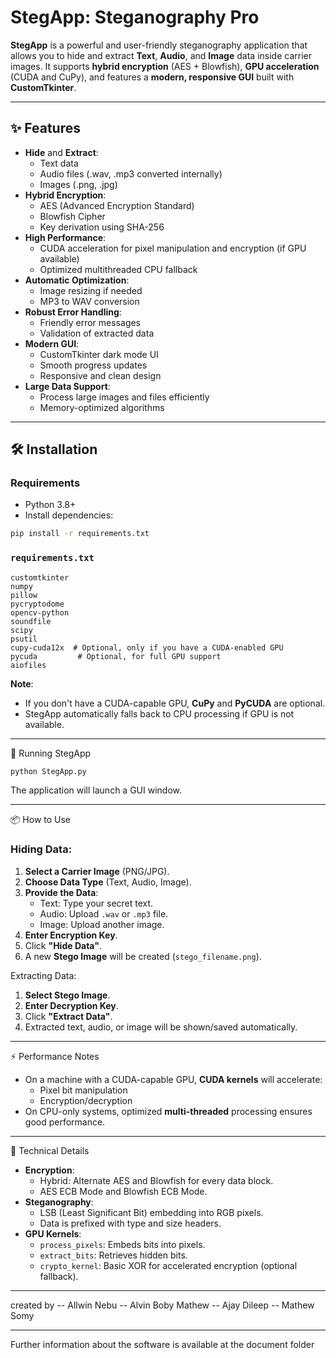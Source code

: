 
# StegApp: Steganography Pro

**StegApp** is a powerful and user-friendly steganography application that allows you to hide and extract **Text**, **Audio**, and **Image** data inside carrier images. It supports **hybrid encryption** (AES + Blowfish), **GPU acceleration** (CUDA and CuPy), and features a **modern, responsive GUI** built with **CustomTkinter**.

---

## ✨ Features

- **Hide** and **Extract**:
  - Text data
  - Audio files (.wav, .mp3 converted internally)
  - Images (.png, .jpg)
- **Hybrid Encryption**:
  - AES (Advanced Encryption Standard)
  - Blowfish Cipher
  - Key derivation using SHA-256
- **High Performance**:
  - CUDA acceleration for pixel manipulation and encryption (if GPU available)
  - Optimized multithreaded CPU fallback
- **Automatic Optimization**:
  - Image resizing if needed
  - MP3 to WAV conversion
- **Robust Error Handling**:
  - Friendly error messages
  - Validation of extracted data
- **Modern GUI**:
  - CustomTkinter dark mode UI
  - Smooth progress updates
  - Responsive and clean design
- **Large Data Support**:
  - Process large images and files efficiently
  - Memory-optimized algorithms

---

## 🛠 Installation

### Requirements
- Python 3.8+
- Install dependencies:

```bash
pip install -r requirements.txt
```

### `requirements.txt`
```text
customtkinter
numpy
pillow
pycryptodome
opencv-python
soundfile
scipy
psutil
cupy-cuda12x  # Optional, only if you have a CUDA-enabled GPU
pycuda         # Optional, for full GPU support
aiofiles
```

**Note**: 
- If you don't have a CUDA-capable GPU, **CuPy** and **PyCUDA** are optional.
- StegApp automatically falls back to CPU processing if GPU is not available.

---

 🚀 Running StegApp

```bash
python StegApp.py
```

The application will launch a GUI window.

---

 📦 How to Use

### Hiding Data:
1. **Select a Carrier Image** (PNG/JPG).
2. **Choose Data Type** (Text, Audio, Image).
3. **Provide the Data**:
   - Text: Type your secret text.
   - Audio: Upload `.wav` or `.mp3` file.
   - Image: Upload another image.
4. **Enter Encryption Key**.
5. Click **"Hide Data"**.
6. A new **Stego Image** will be created (`stego_filename.png`).

Extracting Data:
1. **Select Stego Image**.
2. **Enter Decryption Key**.
3. Click **"Extract Data"**.
4. Extracted text, audio, or image will be shown/saved automatically.

---
 ⚡ Performance Notes

- On a machine with a CUDA-capable GPU, **CUDA kernels** will accelerate:
  - Pixel bit manipulation
  - Encryption/decryption
- On CPU-only systems, optimized **multi-threaded** processing ensures good performance.

---

 🧠 Technical Details

- **Encryption**:
  - Hybrid: Alternate AES and Blowfish for every data block.
  - AES ECB Mode and Blowfish ECB Mode.
- **Steganography**:
  - LSB (Least Significant Bit) embedding into RGB pixels.
  - Data is prefixed with type and size headers.
- **GPU Kernels**:
  - `process_pixels`: Embeds bits into pixels.
  - `extract_bits`: Retrieves hidden bits.
  - `crypto_kernel`: Basic XOR for accelerated encryption (optional fallback).

---
created by 
      -- Allwin Nebu
      -- Alvin Boby Mathew
      -- Ajay Dileep
      -- Mathew Somy
      
---
Further information about the software is available at the document folder 
